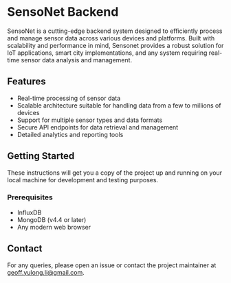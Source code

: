 # SensoNet Backend

SensoNet is a cutting-edge backend system designed to efficiently process and manage sensor data across various devices and platforms. Built with scalability and performance in mind, Sensonet provides a robust solution for IoT applications, smart city implementations, and any system requiring real-time sensor data analysis and management.

## Features

- Real-time processing of sensor data
- Scalable architecture suitable for handling data from a few to millions of devices
- Support for multiple sensor types and data formats
- Secure API endpoints for data retrieval and management
- Detailed analytics and reporting tools

## Getting Started

These instructions will get you a copy of the project up and running on your local machine for development and testing purposes.

### Prerequisites

- InfluxDB
- MongoDB (v4.4 or later)
- Any modern web browser

## Contact
For any queries, please open an issue or contact the project maintainer at <geoff.yulong.li@gmail.com>.
